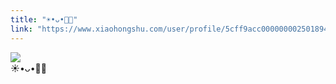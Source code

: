 ```yaml
---
title: "☀️•ᴗ•🥨🥛"
link: "https://www.xiaohongshu.com/user/profile/5cff9acc0000000025018949/"
---
```


<img src="http://sns-webpic-qc.xhscdn.com/202409111413/6913260daefd023d26e306d1a7b92b5e/1040g2sg314gqg9qfmi705n7vjb69b2a9knis3r8!nc_n_nwebp_mw_1" /><br />☀️•ᴗ•🥨🥛
